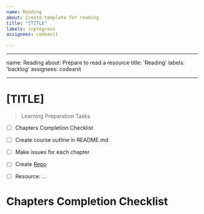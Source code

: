 ```yaml
---
name: Reading
about: Create template for reading
title: "[TITLE"
labels: inprogress
assignees: codeanit

---
```


---
name: Reading
about: Prepare to read a resource
title: 'Reading'
labels: 'backlog'
assignees: codeanit

---

# [TITLE]

> Learning Preparation Tasks
- [ ] Chapters Completion Checklist
- [ ] Create course outline in README.md
- [ ] Make issues for each chapter
- [ ] Create [Repo](https://github.com/LearnWithAnit/...)
- [ ] Resource: ...


# Chapters Completion Checklist

